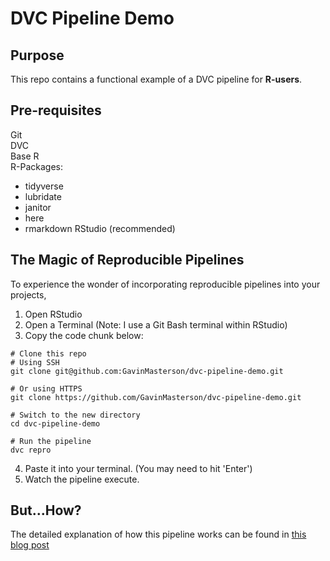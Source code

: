 # DVC Pipeline Demo 

## Purpose
This repo contains a functional example of a DVC pipeline for **R-users**.

## Pre-requisites

Git  
DVC  
Base R  
R-Packages:  
  - tidyverse
  - lubridate
  - janitor
  - here
  - rmarkdown
RStudio (recommended)

## The Magic of Reproducible Pipelines

To experience the wonder of incorporating reproducible pipelines into your projects,  

1. Open RStudio
2. Open a Terminal (Note: I use a Git Bash terminal within RStudio)
3. Copy the code chunk below:

```
# Clone this repo
# Using SSH
git clone git@github.com:GavinMasterson/dvc-pipeline-demo.git

# Or using HTTPS
git clone https://github.com/GavinMasterson/dvc-pipeline-demo.git

# Switch to the new directory
cd dvc-pipeline-demo

# Run the pipeline
dvc repro
```

4. Paste it into your terminal. (You may need to hit 'Enter')
5. Watch the pipeline execute.

## But...How? 

The detailed explanation of how this pipeline works can be found in [this blog post]()
